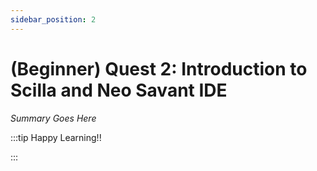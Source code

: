 ```yaml
---
sidebar_position: 2
---
```


# (Beginner) Quest 2: Introduction to Scilla and Neo Savant IDE

_Summary Goes Here_

:::tip Happy Learning!!

<QuestButton text="Go To Quest" />

:::


